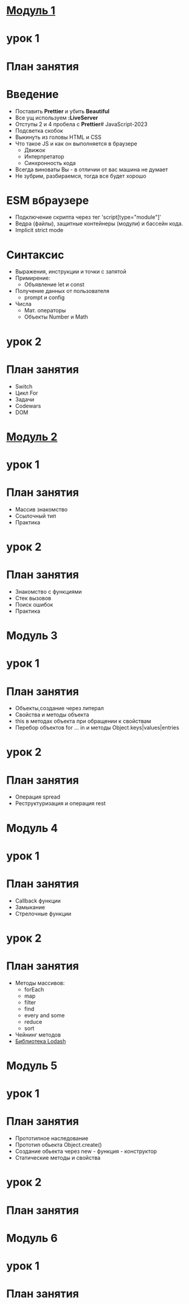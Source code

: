 # [Модуль 1](https://github.com/ielkina/js2023/tree/main/js/mod1)
# урок 1 
# План занятия

# Введение

- Поставить **Prettier** и убить **Beautiful**
- Все ущ используем **:LiveServer**
- Отступы 2 и 4 пробела с **Prettier**# JavaScript-2023
- Подсветка скобок
- Выкинуть из головы HTML и CSS
- Что такое JS и как он выполняется в браузере
  - Движок
  - Интерпретатор
  - Синхронность кода
- Всегда виноваты Вы - в отличии от вас машина не думает
- Не зубрим, разбираемся, тогда все будет хорошо

# ESM вбраузере

- Подключение скрипта через тег 'script[type="module"]'
- Ведра (файлы), защитные контейнеры (модули) и бассейн кода.
- Implicit strict mode

# Синтаксис

- Выражения, инструкции и точки с запятой
- Примирение:
  - Объявление let и const
- Получение данных от пользователя
  - prompt и config
- Числа
  - Мат. операторы
  - Объекты Number и Math

# урок 2 
# План занятия

- Switch
- Цикл For
- Задачи
- Codewars
- DOM

# [Модуль 2](https://github.com/ielkina/js2023/tree/main/js/mod2) 
# урок 1 
# План занятия

- Массив знакомство
- Ссылочный тип
- Практика


# урок 2 
# План занятия

- Знакомство с функциями
- Стек вызовов
- Поиск ошибок
- Практика


# Модуль 3 
# урок 1 
# План занятия

- Объекты,создание через литерал
- Свойства и методы объекта
- this в методах объекта при обращении к свойствам
- Перебор объектов for ... in и методы Object.keys|values|entries

# урок 2 
# План занятия

- Операция spread
- Реструктуризация и операция rest

# Модуль 4
# урок 1 
# План занятия

- Callback функции
- Замыкание
- Стрелочные функции

# урок 2 
# План занятия

- Методы массивов:
  - forEach
  - map
  - filter
  - find
  - every and  some 
  - reduce
  - sort
- Чейнинг методов
- [Библиотека Lodash](https://lodash.com/docs/4.17.15)

# Модуль 5 
# урок 1  
# План занятия

- Прототипное наследование
- Прототип обьекта Object.create()
- Создание обьекта через new - функция - конструктор
- Статические методы и свойства

# урок 2  
# План занятия


# Модуль 6 
# урок 1 
# План занятия





